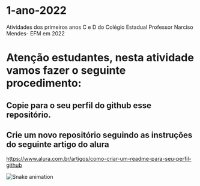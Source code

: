 # 1-ano-2022
Atividades dos primeiros anos C e D do Colégio Estadual Professor Narciso Mendes- EFM em 2022
# Atenção estudantes, nesta atividade vamos fazer o seguinte procedimento:
## Copie para o seu perfil do github esse repositório.
## Crie um novo repositório seguindo as instruções do seguinte artigo do alura
https://www.alura.com.br/artigos/como-criar-um-readme-para-seu-perfil-github

![Snake animation](https://github.com/seu-usuário-aqui/seu-usuário-aqui/blob/output/github-contribution-grid-snake.svg)


